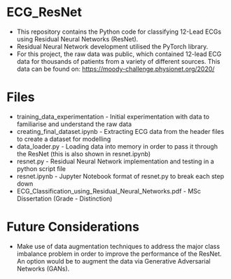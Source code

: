 # ECG_ResNet
- This repository contains the Python code for classifying 12-Lead ECGs using Residual Neural Networks (ResNet).
- Residual Neural Network development utilised the PyTorch library.
- For this project, the raw data was public, which contained 12-lead ECG data for thousands of patients from a variety of different sources. This data can be found on: https://moody-challenge.physionet.org/2020/

# Files
- training_data_experimentation - Initial experimentation with data to familiarise and understand the raw data
- creating_final_dataset.ipynb - Extracting ECG data from the header files to create a dataset for modelling
- data_loader.py - Loading data into memory in order to pass it through the ResNet (this is also shown in resnet.ipynb)
- resnet.py - Residual Neural Network implementation and testing in a python script file
- resnet.ipynb - Jupyter Notebook format of resnet.py to break each step down
- ECG_Classification_using_Residual_Neural_Networks.pdf - MSc Dissertation (Grade - Distinction)


# Future Considerations
- Make use of data augmentation techniques to address the major class imbalance problem in order to improve the performance of the ResNet. An option would be to augment the data via Generative Adversarial Networks (GANs).
